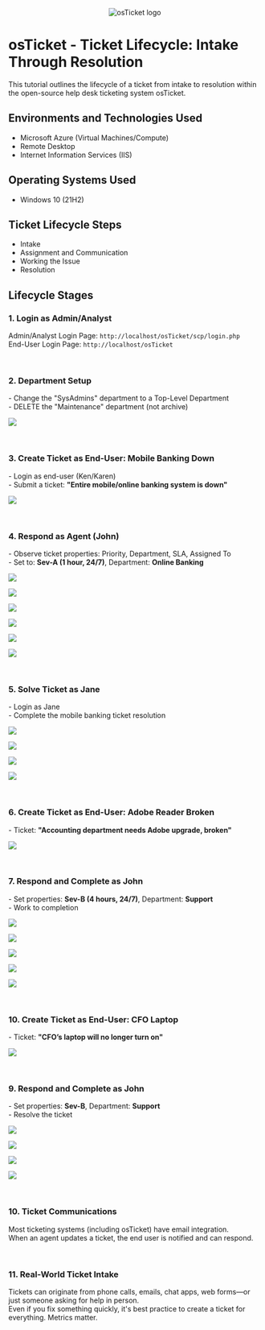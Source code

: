<p align="center">
<img src="https://i.imgur.com/Clzj7Xs.png" alt="osTicket logo"/>
</p>

<h1>osTicket - Ticket Lifecycle: Intake Through Resolution</h1>
This tutorial outlines the lifecycle of a ticket from intake to resolution within the open-source help desk ticketing system osTicket.<br />

<h2>Environments and Technologies Used</h2>

- Microsoft Azure (Virtual Machines/Compute)
- Remote Desktop
- Internet Information Services (IIS)

<h2>Operating Systems Used </h2>

- Windows 10</b> (21H2)

<h2>Ticket Lifecycle Steps</h2>

- Intake
- Assignment and Communication
- Working the Issue
- Resolution

<h2>Lifecycle Stages</h2>

<h3>1. Login as Admin/Analyst</h3>
<p>
Admin/Analyst Login Page: <code>http://localhost/osTicket/scp/login.php</code><br />
End-User Login Page: <code>http://localhost/osTicket</code>
</p><br />

<h3>2. Department Setup</h3>
<p>
- Change the "SysAdmins" department to a Top-Level Department<br />
- DELETE the "Maintenance" department (not archive)
</p>
<p>
<img src="https://i.imgur.com/uOSP1rv.png"/>
</p><br />

<h3>3. Create Ticket as End-User: Mobile Banking Down</h3>
<p>
- Login as end-user (Ken/Karen)<br />
- Submit a ticket: <strong>"Entire mobile/online banking system is down"</strong>
</p>
<p>
<img src="https://i.imgur.com/6Ba2OrH.png"/>
</p><br />

<h3>4. Respond as Agent (John)</h3>
<p>
- Observe ticket properties: Priority, Department, SLA, Assigned To<br />
- Set to: <strong>Sev-A (1 hour, 24/7)</strong>, Department: <strong>Online Banking</strong>
</p>
<p>
<img src="https://i.imgur.com/dcg0xVz.png"/>
</p>
<p>
<img src="https://i.imgur.com/T00XR0N.png"/>
</p>
<p>
<img src="https://i.imgur.com/fgyiNkO.png"/>
</p>
<p>
<img src="https://i.imgur.com/KGqjcPD.png"/>
</p>
<p>
<img src="https://i.imgur.com/KGqjcPD.png"/>
</p>
<p>
<img src="https://i.imgur.com/r51QSLY.png"/> 
</p>
<br />

<h3>5. Solve Ticket as Jane</h3>
<p>
- Login as Jane<br />
- Complete the mobile banking ticket resolution
</p>
<p>
<img src="https://i.imgur.com/bJP4UDM.png"/>
</p>
<p>
<img src="https://i.imgur.com/NoyKKu7.png"/>
</p>
<p>
<img src="https://i.imgur.com/sWmVhSk.png"/> 
</p>
<p>
<img src="https://i.imgur.com/WWwBmTD.png"/>  
</p>
<br />

<h3>6. Create Ticket as End-User: Adobe Reader Broken</h3>
<p>
- Ticket: <strong>"Accounting department needs Adobe upgrade, broken"</strong>
</p>
<p>
<img src="https://i.imgur.com/F5rt896.png"/>
</p>
<br />

<h3>7. Respond and Complete as John</h3>
<p>
- Set properties: <strong>Sev-B (4 hours, 24/7)</strong>, Department: <strong>Support</strong><br />
- Work to completion
</p>
<p>
<img src="https://i.imgur.com/aLBtusB.png"/>
</p>
<p>
<img src="https://i.imgur.com/9t4Worx.png"/>
</p>
<p>
<img src="https://i.imgur.com/BefUDKi.png"/>
</p>
<p>
<img src="https://i.imgur.com/xkYtNCK.png"/>
</p>
<p>
<img src="https://i.imgur.com/CQwkpom.png"/>
</p>
<br />

<h3>10. Create Ticket as End-User: CFO Laptop</h3>
<p>
- Ticket: <strong>"CFO’s laptop will no longer turn on"</strong>
</p>
<p>
<img src="https://i.imgur.com/pNWejzb.png"/>
</p>
<br />

<h3>9. Respond and Complete as John</h3>
<p>
- Set properties: <strong>Sev-B</strong>, Department: <strong>Support</strong><br />
- Resolve the ticket
</p>
<p>
<img src="https://i.imgur.com/FrE2LVb.png"/>
</p>
<p>
<img src="https://i.imgur.com/Kv0wQb3.png"/>
</p>
<p>
<img src="https://i.imgur.com/kyGkzho.png"/>
</p>
<p>
<img src="https://i.imgur.com/RkJFmIK.png"/>
</p>
<br />

<h3>10. Ticket Communications</h3>
<p>
Most ticketing systems (including osTicket) have email integration.<br />
When an agent updates a ticket, the end user is notified and can respond.
</p>
<br />

<h3>11. Real-World Ticket Intake</h3>
<p>
Tickets can originate from phone calls, emails, chat apps, web forms—or just someone asking for help in person.<br />
Even if you fix something quickly, it's best practice to create a ticket for everything. Metrics matter.
</p>
<br />
